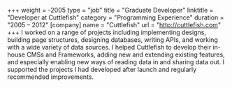 +++
weight = -2005
type = "job"
title = "Graduate Developer"
linktitle = "Developer at Cuttlefish"
category = "Programming Experience"
duration = "2005 &ndash; 2012"
[company]
  name = "Cuttlefish"
  url = "http://cuttlefish.com"
+++
I worked on a range of projects including implementing designs, building page structures, designing databases, writing APIs, and working with a wide variety of data sources. I helped Cuttlefish to develop their in-house CMSs and Frameworks, adding new and extending existing features, and especially enabling new ways of reading data in and sharing data out. I supported the projects I had developed after launch and regularly recommended improvements.
